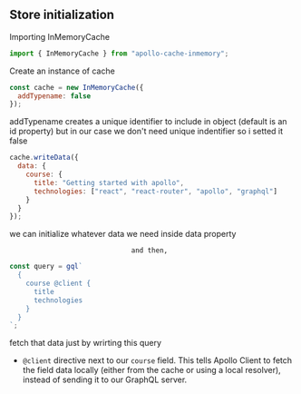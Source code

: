 ## Store initialization

Importing InMemoryCache

```javascript
import { InMemoryCache } from "apollo-cache-inmemory";
```

Create an instance of cache

```javascript
const cache = new InMemoryCache({
  addTypename: false
});
```

addTypename creates a unique identifier to include in object (default is an id property) but in our case we don't need unique indentifier so i setted it false

```javascript
cache.writeData({
  data: {
    course: {
      title: "Getting started with apollo",
      technologies: ["react", "react-router", "apollo", "graphql"]
    }
  }
});
```

we can initialize whatever data we need inside data property

                                  and then,

```javascript
const query = gql`
  {
    course @client {
      title
      technologies
    }
  }
`;
```

fetch that data just by wrirting this query

- `@client` directive next to our `course` field. This tells Apollo Client to fetch the field data locally (either from the cache or using a local resolver), instead of sending it to our GraphQL server.
